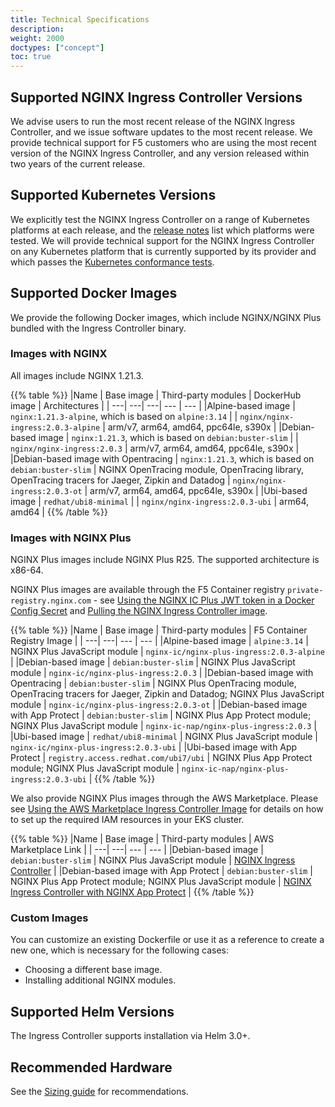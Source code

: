 ```yaml
---
title: Technical Specifications
description:
weight: 2000
doctypes: ["concept"]
toc: true
---
```



## Supported NGINX Ingress Controller Versions

We advise users to run the most recent release of the NGINX Ingress Controller, and we issue software updates to the most recent release. We provide technical support for F5 customers who are using the most recent version of the NGINX Ingress Controller, and any version released within two years of the current release.

## Supported Kubernetes Versions

We explicitly test the NGINX Ingress Controller on a range of Kubernetes platforms at each release, and the [release notes](/nginx-ingress-controller/releases) list which platforms were tested. We will provide technical support for the NGINX Ingress Controller on any Kubernetes platform that is currently supported by its provider and which passes the [Kubernetes conformance tests](https://www.cncf.io/certification/software-conformance/).

## Supported Docker Images

We provide the following Docker images, which include NGINX/NGINX Plus bundled with the Ingress Controller binary.

### Images with NGINX

All images include NGINX 1.21.3.

{{% table %}}
|Name | Base image | Third-party modules | DockerHub image | Architectures |
| ---| ---| ---| --- | --- |
|Alpine-based image | ``nginx:1.21.3-alpine``, which is based on ``alpine:3.14`` |  | ``nginx/nginx-ingress:2.0.3-alpine`` | arm/v7, arm64, amd64, ppc64le, s390x |
|Debian-based image | ``nginx:1.21.3``, which is based on ``debian:buster-slim`` |  | ``nginx/nginx-ingress:2.0.3`` | arm/v7, arm64, amd64, ppc64le, s390x |
|Debian-based image with Opentracing | ``nginx:1.21.3``, which is based on ``debian:buster-slim`` | NGINX OpenTracing module, OpenTracing library, OpenTracing tracers for Jaeger, Zipkin and Datadog | ``nginx/nginx-ingress:2.0.3-ot`` | arm/v7, arm64, amd64, ppc64le, s390x |
|Ubi-based image | ``redhat/ubi8-minimal`` |  | ``nginx/nginx-ingress:2.0.3-ubi`` | arm64, amd64 |
{{% /table %}}

### Images with NGINX Plus

NGINX Plus images include NGINX Plus R25.
The supported architecture is x86-64.

NGINX Plus images are available through the F5 Container registry `private-registry.nginx.com` - see [Using the NGINX IC Plus JWT token in a Docker Config Secret](/nginx-ingress-controller/installation/using-the-jwt-token-docker-secret) and [Pulling the NGINX Ingress Controller image](/nginx-ingress-controller/installation/pulling-ingress-controller-image).

{{% table %}}
|Name | Base image | Third-party modules | F5 Container Registry Image |
| ---| ---| --- | --- |
|Alpine-based image | ``alpine:3.14`` | NGINX Plus JavaScript module | `nginx-ic/nginx-plus-ingress:2.0.3-alpine` |
|Debian-based image | ``debian:buster-slim`` | NGINX Plus JavaScript module | `nginx-ic/nginx-plus-ingress:2.0.3` |
|Debian-based image with Opentracing | ``debian:buster-slim`` | NGINX Plus OpenTracing module, OpenTracing tracers for Jaeger, Zipkin and Datadog; NGINX Plus JavaScript module | `nginx-ic/nginx-plus-ingress:2.0.3-ot` |
|Debian-based image with App Protect | ``debian:buster-slim`` | NGINX Plus App Protect module; NGINX Plus JavaScript module | `nginx-ic-nap/nginx-plus-ingress:2.0.3` |
|Ubi-based image | ``redhat/ubi8-minimal`` | NGINX Plus JavaScript module | `nginx-ic/nginx-plus-ingress:2.0.3-ubi` |
|Ubi-based image with App Protect | ``registry.access.redhat.com/ubi7/ubi`` | NGINX Plus App Protect module; NGINX Plus JavaScript module | `nginx-ic-nap/nginx-plus-ingress:2.0.3-ubi` |
{{% /table %}}

We also provide NGINX Plus images through the AWS Marketplace. Please see [Using the AWS Marketplace Ingress Controller Image](/nginx-ingress-controller/installation/using-aws-marketplace-image.md) for details on how to set up the required IAM resources in your EKS cluster.

{{% table %}}
|Name | Base image | Third-party modules | AWS Marketplace Link |
| ---| ---| --- | --- |
|Debian-based image | ``debian:buster-slim`` | NGINX Plus JavaScript module | [NGINX Ingress Controller](https://aws.amazon.com/marketplace/pp/prodview-fx3faxl7zqeau) |
|Debian-based image with App Protect | ``debian:buster-slim`` | NGINX Plus App Protect module; NGINX Plus JavaScript module | [NGINX Ingress Controller with NGINX App Protect](https://aws.amazon.com/marketplace/pp/prodview-vnrnxbf6u3nra) |
{{% /table %}}

### Custom Images

You can customize an existing Dockerfile or use it as a reference to create a new one, which is necessary for the following cases:

* Choosing a different base image.
* Installing additional NGINX modules.

## Supported Helm Versions

The Ingress Controller supports installation via Helm 3.0+.

## Recommended Hardware

See the [Sizing guide](https://www.nginx.com/resources/datasheets/nginx-ingress-controller-kubernetes-sizing-guide/) for recommendations.
